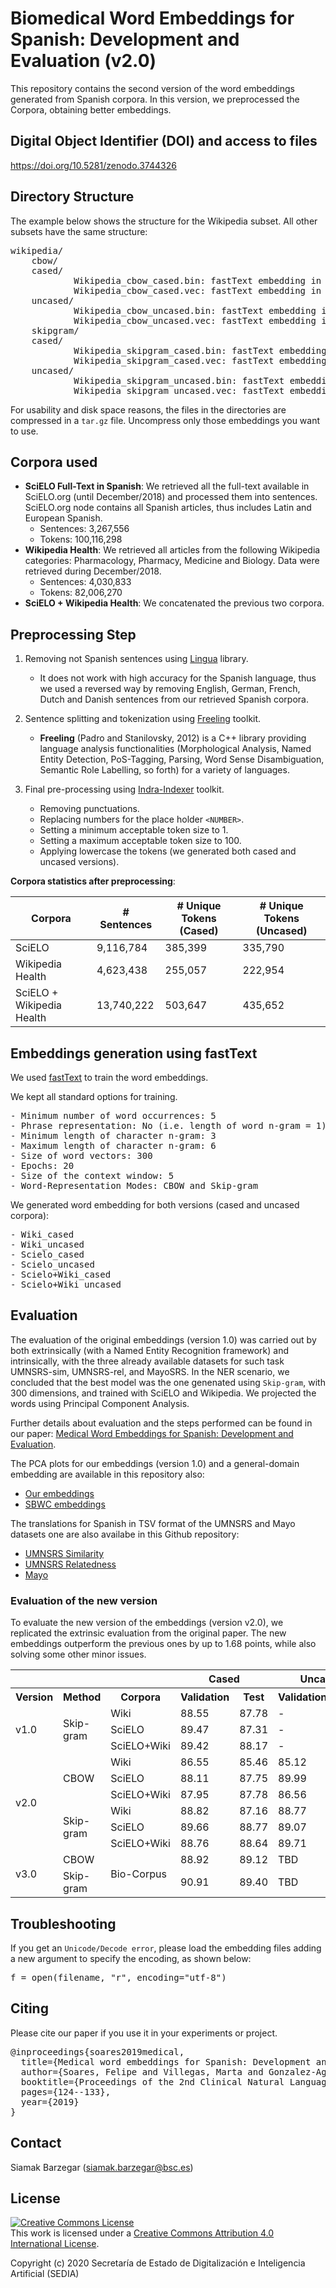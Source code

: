 # Biomedical Word Embeddings for Spanish: Development and Evaluation (v2.0)

This repository contains the second version of the word embeddings generated from Spanish corpora. In this version, we preprocessed the Corpora, obtaining better embeddings. 

## Digital Object Identifier (DOI) and access to files

https://doi.org/10.5281/zenodo.3744326

## Directory Structure

The example below shows the structure for the Wikipedia subset. All other subsets have the same structure:

<pre>
wikipedia/
    cbow/
	cased/
    		Wikipedia_cbow_cased.bin: fastText embedding in binary file.
        	Wikipedia_cbow_cased.vec: fastText embedding in text file.
	uncased/
    		Wikipedia_cbow_uncased.bin: fastText embedding in binary file.
        	Wikipedia_cbow_uncased.vec: fastText embedding in text file.
    skipgram/
	cased/
    		Wikipedia_skipgram_cased.bin: fastText embedding in binary file.
        	Wikipedia_skipgram_cased.vec: fastText embedding in text file.
	uncased/
    		Wikipedia_skipgram_uncased.bin: fastText embedding in binary file.
        	Wikipedia_skipgram_uncased.vec: fastText embedding in text file.	
</pre>

For usability and disk space reasons, the files in the directories are compressed in a ``tar.gz`` file. Uncompress only those embeddings you want to use.

## Corpora used

* **SciELO Full-Text in Spanish**: We retrieved all the full-text available in SciELO.org (until December/2018) and processed them into sentences. SciELO.org node contains all Spanish articles, thus includes Latin and European Spanish.
  * Sentences: 3,267,556
  * Tokens: 100,116,298
* **Wikipedia Health**: We retrieved all articles from the following Wikipedia categories: Pharmacology, Pharmacy, Medicine and Biology. Data were retrieved during December/2018.
  * Sentences: 4,030,833
  * Tokens: 82,006,270
* **SciELO + Wikipedia Health**: We concatenated the previous two corpora.


## Preprocessing Step

1) Removing not Spanish sentences using [Lingua](https://github.com/pemistahl/lingua) library.
	- It does not work with high accuracy for the Spanish language, thus we used a reversed way by removing English, German, French, Dutch and Danish sentences from our retrieved Spanish corpora.

2) Sentence splitting and tokenization using [Freeling](http://nlp.lsi.upc.edu/freeling/) toolkit.
   - **Freeling** (Padro and Stanilovsky, 2012) is a C++ library providing language analysis functionalities  (Morphological Analysis, Named Entity Detection, PoS-Tagging, Parsing, Word Sense Disambiguation, Semantic Role Labelling, so forth) for a variety of languages.

3) Final pre-processing using [Indra-Indexer](https://github.com/Lambda-3/Indraindexer) toolkit. 
   - Removing punctuations.
   - Replacing numbers for the place holder `<NUMBER>`.
   - Setting a minimum acceptable token size to 1.
   - Setting a maximum acceptable token size to 100.
   - Applying lowercase the tokens (we generated both cased and uncased versions).


**Corpora statistics after preprocessing**:

|Corpora|# Sentences|# Unique Tokens (Cased)|# Unique Tokens (Uncased)|
|--------|-----|------|------|
|SciELO|9,116,784|385,399|335,790|
|Wikipedia Health|4,623,438|255,057|222,954|
|SciELO + Wikipedia Health|13,740,222|503,647|435,652|


## Embeddings generation using fastText

We used [fastText](https://fasttext.cc/) to train the word embeddings.

We kept all standard options for training.

<pre>
- Minimum number of word occurrences: 5
- Phrase representation: No (i.e. length of word n-gram = 1)
- Minimum length of character n-gram: 3
- Maximum length of character n-gram: 6
- Size of word vectors: 300
- Epochs: 20
- Size of the context window: 5
- Word-Representation Modes: CBOW and Skip-gram
</pre>

We generated word embedding for both versions (cased and uncased corpora):
<pre>
- Wiki_cased
- Wiki_uncased
- Scielo_cased
- Scielo_uncased
- Scielo+Wiki_cased
- Scielo+Wiki_uncased
</pre>

## Evaluation

The evaluation of the original embeddings (version 1.0) was carried out by both extrinsically (with a Named Entity Recognition framework) and intrinsically, with the three already available datasets for such task UMNSRS-sim, UMNSRS-rel, and MayoSRS. In the NER scenario, we concluded that the best model was the one genenated using ``Skip-gram``, with 300 dimensions, and trained with SciELO and Wikipedia. We projected the words using Principal Component Analysis.

Further details about evaluation and the steps performed can be found in our paper: [Medical Word Embeddings for Spanish: Development and Evaluation](https://www.aclweb.org/anthology/W19-1916.pdf).

The PCA plots for our embeddings (version 1.0) and a general-domain embedding are available in this repository also:

* [Our embeddings](plots/our_embeddings.pdf)
* [SBWC embeddings](plots/sbwc_embeddings.pdf)

The translations for Spanish in TSV format of the UMNSRS and Mayo datasets one are also availabe in this Github repository:

* [UMNSRS Similarity](datasets/UMNSRS_Similarity_Filtered.tsv)
* [UMNSRS Relatedness](datasets/UMNSRS_Relatedness_Filtered.tsv)
* [Mayo](datasets/Mayo_Filtered.tsv)


### Evaluation of the new version

To evaluate the new version of the embeddings (version v2.0), we replicated the extrinsic evaluation from the original paper. The new embeddings outperform the previous ones by up to 1.68 points, while also solving some other minor issues.

<!-- Results in plain text -->
<!-- 
|         |           |             |        Cased       |  Uncased   |       |
|---------|-----------|-------------|--------------------|--------------------|
| Version | Method    | Corpora     | Validation | Test  | Validation | Test  |
| 1.0     | Skip-gram | Wiki        | 88.55      | 87.78 | -          | -     |
|         |           | SciELO      | 89.47      | 87.31 | -          | -     |
|         |           | SciELO+Wiki | 89.42      | 88.17 | -          | -     |
| 2.0     | CBOW      | Wiki        | 86.55      | 85.46 | 85.12      | 85.74 |
|         |           | SciELO      | 88.11      | 87.75 | 89.99      | 87.24 |
|         |           | SciELO+Wiki | 87.95      | 87.78 | 86.56      | 88.10 |
|         | Skip-gram | Wiki        | 88.82      | 87.16 | 88.77      | 87.21 |
|         |           | SciELO      | 89.66      | 88.77 | 89.07      | 89.17 |
|         |           | SciELO+Wiki | 88.76      | 88.64 | 89.71      | 89.74 |
 -->


<!-- Results in HTML -->
<table class="tg">
  <tr>
    <th class="tg-0pky" colspan="3"></th>
    <th class="tg-7btt" colspan="2">Cased</th>
    <th class="tg-7btt" colspan="2">Uncased</th>
  </tr>
  <tr>
    <th class="tg-fymr">Version</th>
    <th class="tg-fymr">Method</th>
    <th class="tg-fymr">Corpora</th>
    <th class="tg-fymr">Validation</th>
    <th class="tg-fymr">Test</th>
    <th class="tg-fymr">Validation</th>
    <th class="tg-fymr">Test</th>
  </tr>
  <tr>
    <td class="tg-0pky" rowspan="3">v1.0</td>
    <td class="tg-0pky" rowspan="3">Skip-gram</td>
    <td class="tg-0pky">Wiki</td>
    <td class="tg-0pky">88.55</td>
    <td class="tg-0pky">87.78</td>
    <td class="tg-0pky">-</td>
    <td class="tg-0pky">-</td>
  </tr>
  <tr>
    <td class="tg-0pky">SciELO</td>
    <td class="tg-0pky">89.47</td>
    <td class="tg-0pky">87.31</td>
    <td class="tg-0pky">-</td>
    <td class="tg-0pky">-</td>
  </tr>
  <tr>
    <td class="tg-0pky">SciELO+Wiki</td>
    <td class="tg-0pky">89.42</td>
    <td class="tg-0pky">88.17</td>
    <td class="tg-0pky">-</td>
    <td class="tg-0pky">-</td>
  </tr>
  <tr>
    <td class="tg-0pky" rowspan="6">v2.0</td>
    <td class="tg-0pky" rowspan="3">CBOW</td>
    <td class="tg-0pky">Wiki</td>
    <td class="tg-0pky">86.55</td>
    <td class="tg-0pky">85.46</td>
    <td class="tg-0pky">85.12</td>
    <td class="tg-0pky">85.74</td>
  </tr>
  <tr>
    <td class="tg-0pky">SciELO</td>
    <td class="tg-0pky">88.11</td>
    <td class="tg-0pky">87.75</td>
    <td class="tg-0pky">89.99</td>
    <td class="tg-0pky">87.24</td>
  </tr>
  <tr>
    <td class="tg-0pky">SciELO+Wiki</td>
    <td class="tg-0pky">87.95</td>
    <td class="tg-0pky">87.78</td>
    <td class="tg-0pky">86.56</td>
    <td class="tg-0pky">88.10</td>
  </tr>
  <tr>
    <td class="tg-0pky" rowspan="3">Skip-gram</td>
    <td class="tg-0pky">Wiki</td>
    <td class="tg-0pky">88.82</td>
    <td class="tg-0pky">87.16</td>
    <td class="tg-0pky">88.77</td>
    <td class="tg-0pky">87.21</td>
  </tr>
  <tr>
    <td class="tg-0pky">SciELO</td>
    <td class="tg-0pky">89.66</td>
    <td class="tg-0pky">88.77</td>
    <td class="tg-0pky">89.07</td>
    <td class="tg-0pky">89.17</td>
  </tr>
  <tr>
    <td class="tg-0pky">SciELO+Wiki</td>
    <td class="tg-0pky">88.76</td>
    <td class="tg-0pky">88.64</td>
    <td class="tg-0pky">89.71</td>
    <td class="tg-fymr"><b>89.74</b></td>
  </tr>
  <tr>
    <td class="tg-0pky" rowspan="2">v3.0</td>
    <td class="tg-0pky">CBOW</td>
    <td class="tg-0pky" rowspan="2">Bio-Corpus</td>
    <td class="tg-0pky">88.92</td>
    <td class="tg-0pky">89.12</td>
    <td class="tg-0pky">TBD</td>
    <td class="tg-0pky">TBD</td>
  </tr>
  <tr>
    <td class="tg-0pky">Skip-gram</td>
    <td class="tg-0pky">90.91</td>
    <td class="tg-0pky">89.40</td>
    <td class="tg-0pky">TBD</td>
    <td class="tg-0pky">TBD</td>
  </tr>
</table>


## Troubleshooting

If you get an ``Unicode/Decode error``, please load the embedding files adding a new argument to specify the encoding, as shown below:

<pre>
f = open(filename, "r", encoding="utf-8")
</pre> 


## Citing 
Please cite our paper if you use it in your experiments or project.

<pre>
@inproceedings{soares2019medical,
  title={Medical word embeddings for Spanish: Development and evaluation},
  author={Soares, Felipe and Villegas, Marta and Gonzalez-Agirre, Aitor and Krallinger, Martin and Armengol-Estap{\'e}, Jordi},
  booktitle={Proceedings of the 2nd Clinical Natural Language Processing Workshop},
  pages={124--133},
  year={2019}
}
</pre>


## Contact

Siamak Barzegar (siamak.barzegar@bsc.es)


## License

<a rel="license" href="http://creativecommons.org/licenses/by/4.0/"><img alt="Creative Commons License" style="border-width:0" src="https://i.creativecommons.org/l/by/4.0/88x31.png" /></a><br />This work is licensed under a <a rel="license" href="http://creativecommons.org/licenses/by/4.0/">Creative Commons Attribution 4.0 International License</a>.

Copyright (c) 2020 Secretaría de Estado de Digitalización e Inteligencia Artificial (SEDIA)
